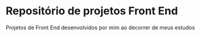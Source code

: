 # Repositório de projetos Front End
Projetos de Front End desenvolvidos por mim ao decorrer de meus estudos
